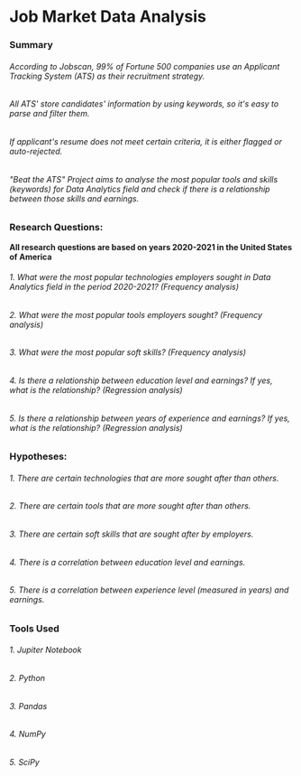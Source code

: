 # Job Market Data Analysis

### Summary

###### According to Jobscan, 99% of Fortune 500 companies use an Applicant Tracking System (ATS) as their recruitment strategy.
###### All ATS' store candidates' information by using keywords, so it's easy to parse and filter them.
###### If applicant's resume does not meet certain criteria, it is either flagged or auto-rejected.
###### "Beat the ATS" Project aims to analyse the most popular tools and skills (keywords) for Data Analytics field and check if there is a relationship between those skills and earnings.


### Research Questions:
<b>All research questions are based on years 2020-2021 in the United States of America</b>


###### 1. What were the most popular technologies employers sought in Data Analytics field in the period 2020-2021? (Frequency analysis)
###### 2. What were the most popular tools employers sought? (Frequency analysis)
###### 3. What were the most popular soft skills? (Frequency analysis)
###### 4. Is there a relationship between education level and earnings? If yes, what is the relationship? (Regression analysis)
###### 5. Is there a relationship between years of experience and earnings? If yes, what is the relationship? (Regression analysis)


### Hypotheses:
###### 1. There are certain technologies that are more sought after than others.
###### 2. There are certain tools that are more sought after than others.
###### 3. There are certain soft skills that are sought after by employers.
###### 4. There is a correlation between education level and earnings.
###### 5. There is a correlation between experience level (measured in years) and earnings.


### Tools Used
###### 1. Jupiter Notebook
###### 2. Python
###### 3. Pandas
###### 4. NumPy
###### 5. SciPy

